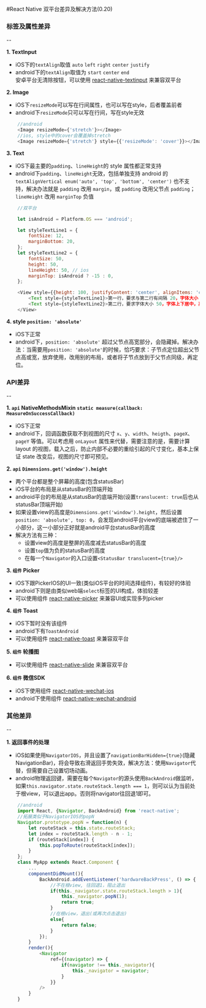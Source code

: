 #React Native 双平台差异及解决方法(0.20)

### 标签及属性差异
--  

**1. TextInput**
- iOS下的`textAlign`取值 `auto` `left` `right` `center` `justify`  
- android下的`textAlign`取值为 `start` `center` `end`  
安卓平台无清除按钮，可以使用 [react-native-textinput](https://github.com/beefe/react-native-textinput) 来兼容双平台  

**2. Image**
- iOS下`resizeMode`可以写在行间属性，也可以写在style，后者覆盖前者  
- android下`resizeMode`只可以写在行间，写在style无效  
```javascript
    //android 
    <Image resizeMode={'stretch'}></Image>
    //ios, style中的cover会覆盖掉stretch
    <Image resizeMode={'stretch'} style={{'resizeMode': 'cover'}}></Image>
```

**3. Text**
- iOS下最主要的`padding`、`lineHeight`的 style 属性都正常支持  
- android下`padding`、`lineHeight`无效，包括单独支持 android 的`textAlignVertical enum('auto', 'top', 'bottom', 'center')` 也不支持，解决办法就是 `padding` 改用 `margin`，或 `padding` 改用父节点 `padding`；`lineHeight` 改用 `marginTop` 负值
```javascript
    //双平台

    let isAndroid = Platform.OS === 'android';

    let styleTextLine1 = {
    	fontSize: 12,
    	marginBottom: 20,
	};
	let styleTextLine2 = {
		fontSize: 50,
		height: 50,
		lineHeight: 50, // ios
		marginTop: isAndroid ? -15 : 0,
	};

    <View style={{height: 100, justifyContent: 'center', alignItems: 'center'}}>
    	<Text style={styleTextLine1}>第一行，要求与第二行有间隔 20，字体大小 12</Text>
    	<Text style={styleTextLine2}>第二行，要求字体大小 50，字体上下居中，高度 50</Text>
    </View>
```

**4. style `position: 'absolute'`**
- iOS下正常  
- android下，`position: 'absolute'` 超过父节点高宽部分，会隐藏掉。解决办法：当需要用`position: 'absolute'`的时候，恰巧要求：子节点定位超出父节点高或宽，放弃使用，改用别的布局，或者将子节点放到于父节点同级，再定位。


### API差异
--  

**1. `api` NativeMethodsMixin `static measure(callback: MeasureOnSuccessCallback)`**
- iOS下正常  
- android下，回调函数获取不到视图的尺寸 `x`、`y`、`width`、`heigth`、`pageX`、`pageY` 等值。可以考虑用 `onLayout` 属性来代替，需要注意的是，需要计算 layout 的视图，载入之后，防止内部不必要的重绘引起的尺寸变化，基本上保证 state 改变后，视图的尺寸即可预见。

**2. `api` `Dimensions.get('window').height`**
- 两个平台都是整个屏幕的高度(包含statusBar)  
- iOS平台的布局是从statusBar的顶端开始  
- android平台的布局是从statusBar的底端开始(设置`translucent: true`后也从statusBar顶端开始)  
- 如果设置view的高度是`Dimensions.get('window').height`，然后设置`position: 'absolute', top: 0`，会发现android平台view的底端被遮住了一小部分，这一小部分正好就是android平台statusBar的高度  
- 解决方法有三种：
  - 设置view的高度是整屏的高度减去statusBar的高度  
  - 设置`top`值为负的statusBar的高度  
  - 在每一个`Navigator`的入口设置`<StatusBar translucent={true}/>`

**3. `组件` Picker**
- iOS下跟PickerIOS的UI一致(类似iOS平台的时间选择组件)，有较好的体验  
- android下则是由类似web端`select`标签的UI构成，体验较差  
- 可以使用组件 [react-native-picker](https://github.com/beefe/react-native-picker) 来兼容UI或实现多列picker

**4. `组件` Toast**
- iOS下暂时没有该组件  
- android下有`ToastAndroid`  
- 可以使用组件 [react-native-toast](https://github.com/remobile/react-native-toast) 来兼容双平台

**5. `组件` 轮播图**
- 可以使用组件 [react-native-slide](https://github.com/beefe/react-native-slide) 来兼容双平台

**6. `组件` 微信SDK**
- iOS下使用组件 [react-native-wechat-ios](https://github.com/beefe/react-native-wechat-ios)  
- android下使用组件 [react-native-wechat-android](https://github.com/beefe/react-native-wechat-android)


### 其他差异
--  

**1. 返回事件的处理**
- iOS如果使用`NavigatorIOS`，并且设置了`navigationBarHidden={true}`(隐藏NavigationBar)，将会导致右滑返回手势失效，解决方法：使用`Navigator`代替，但需要自己设置切场动画。  
- android物理返回键，需要在每个`Navigator`的源头使用`BackAndroid`做监听，如果`this.navigator.state.routeStack.length === 1`，则可以认为当前处于根view，可以退出app。否则将navigator往回退1即可。
```javascript
    //android
    import React, {Navigator, BackAndroid} from 'react-native';
    //拓展类似于NavigatorIOS的popN
    Navigator.prototype.popN = function(n) {
        let routeStack = this.state.routeStack;
        let index = routeStack.length - n - 1;
        if (routeStack[index]) {
            this.popToRoute(routeStack[index]);
        }
    };
    class MyApp extends React.Component {
        ...
        componentDidMount(){
            BackAndroid.addEventListener('hardwareBackPress', () => {
                //不在根view, 往回退1，阻止退出
                if(this._navigator.state.routeStack.length > 1){
                    this._navigator.popN(1);
                    return true;
                }
                //在根view，退出(或再次点击退出)
                else{
                    return false;
                }
            });
        }
        render(){
            <Navigator
                ref={(navigator) => {
                    if(navigator !== this._navigator){
                        this._navigator = navigator;
                    }
                }}
            />
        }
    }
```


